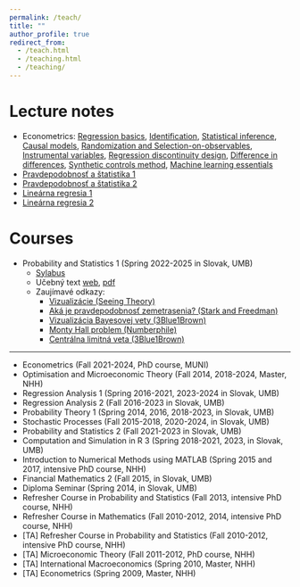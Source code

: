 ```yaml
---
permalink: /teach/
title: ""
author_profile: true
redirect_from: 
  - /teach.html
  - /teaching.html
  - /teaching/
---
```



Lecture notes
======

- Econometrics: [Regression basics](http://lukaslaffers.github.io/files/econx_1_LL_2.pdf), [Identification](http://lukaslaffers.github.io/files/econx_2a_LL_handout.pdf), [Statistical inference](http://lukaslaffers.github.io/files/econx_2b_LL_handout.pdf), [Causal models](http://lukaslaffers.github.io/files/econx_3a_LL_handout.pdf), [Randomization and Selection-on-observables](http://lukaslaffers.github.io/files/econx_3b_LL_handout.pdf), [Instrumental variables](http://lukaslaffers.github.io/files/econx_4_IV_LL_handout.pdf), [Regression discontinuity design](http://lukaslaffers.github.io/files/econx_5a_LL_handout.pdf), [Difference in differences](http://lukaslaffers.github.io/files/econx_5b_LL_handout.pdf), [Synthetic controls method](http://lukaslaffers.github.io/files/econx_6a_LL_handout.pdf), [Machine learning essentials](http://lukaslaffers.github.io/files/econx_6b_LL_handout.pdf)
- [Pravdepodobnosť a štatistika 1](https://lukaslaffers.github.io/pas1q/)
- [Pravdepodobnosť a štatistika 2](https://lukaslaffers.github.io/pas2/)
- [Lineárna regresia 1](http://lukaslaffers.github.io/files/MAR1_poznamkyMain.pdf)
- [Lineárna regresia 2](http://lukaslaffers.github.io/files/MAR2_all.pdf)

Courses
======

- Probability and Statistics 1 (Spring 2022-2025 in Slovak, UMB)
  - [Sylabus](https://lukaslaffers.github.io/files/sylabus_ps_1_svk_25.pdf)
  - Učebný text [web](https://lukaslaffers.github.io/pas1q/), [pdf](http://lukaslaffers.github.io/files/PAS1q_17022025.pdf)
  - Zaujímavé odkazy: 
    - [Vizualizácie (Seeing Theory)](https://seeing-theory.brown.edu/)
    - [Aká je pravdepodobnosť zemetrasenia? (Stark and Freedman)](https://www.stat.berkeley.edu/~stark/Preprints/611.pdf)
    - [Vizualizácia Bayesovej vety (3Blue1Brown)](https://www.youtube.com/watch?v=HZGCoVF3YvM)
    - [Monty Hall problem (Numberphile)](https://www.youtube.com/watch?v=4Lb-6rxZxx0)
    - [Centrálna limitná veta (3Blue1Brown)](https://www.youtube.com/watch?v=zeJD6dqJ5lo)
    
___
- Econometrics (Fall 2021-2024, PhD course, MUNI)
- Optimisation and Microeconomic Theory (Fall 2014, 2018-2024, Master, NHH)
- Regression Analysis 1 (Spring 2016-2021, 2023-2024 in Slovak, UMB)
- Regression Analysis 2 (Fall 2016-2023 in Slovak, UMB)
- Probability Theory 1 (Spring 2014, 2016, 2018-2023, in Slovak, UMB)
- Stochastic Processes (Fall 2015-2018, 2020-2024, in Slovak, UMB)
- Probability and Statistics 2 (Fall 2021-2023 in Slovak, UMB)
- Computation and Simulation in R 3 (Spring 2018-2021, 2023, in Slovak, UMB)
- Introduction to Numerical Methods using MATLAB (Spring 2015 and 2017, intensive PhD course, NHH)
- Financial Mathematics 2 (Fall 2015, in Slovak, UMB)
- Diploma Seminar (Spring 2014, in Slovak, UMB)
- Refresher Course in Probability and Statistics (Fall 2013, intensive PhD course, NHH)
- Refresher Course in Mathematics (Fall 2010-2012, 2014, intensive PhD course, NHH)
- [TA] Refresher Course in Probability and Statistics (Fall 2010-2012, intensive PhD course, NHH)
- [TA] Microeconomic Theory (Fall 2011-2012, PhD course, NHH)
- [TA] International Macroeconomics (Spring 2010, Master, NHH)
- [TA] Econometrics (Spring 2009, Master, NHH)
